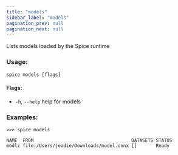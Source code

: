 ```yaml
---
title: "models"
sidebar_label: "models"
pagination_prev: null
pagination_next: null
---
```


Lists models loaded by the Spice runtime

### Usage:
```shell 
spice models [flags]
```

#### Flags:
  - `-h`, `--help`   help for models

### Examples:
```shell
>>> spice models

NAME  FROM                                    DATASETS STATUS
modlz file:/Users/jeadie/Downloads/model.onnx []       Ready
```